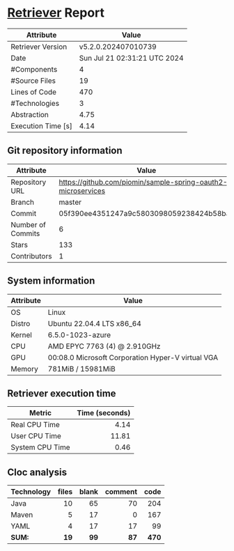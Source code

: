 # [Retriever](https://github.com/PalladioSimulator/Palladio-ReverseEngineering-Retriever) Report
| Attribute          | Value |
| ------------------ | ----- |
| Retriever Version  | v5.2.0.202407010739 |
| Date               | Sun Jul 21 02:31:21 UTC 2024 |
| #Components        | 4 |
| #Source Files      | 19 |
| Lines of Code      | 470 |
| #Technologies      | 3 |
| Abstraction        | 4.75 |
| Execution Time [s] | 4.14 |

## Git repository information
|      Attribute    | Value |
| ----------------- | ----- |
| Repository URL    | https://github.com/piomin/sample-spring-oauth2-microservices |
| Branch            | master |
| Commit            | 05f390ee4351247a9c5803098059238424b58bae |
| Number of Commits | 6 |
| Stars             | 133 |
| Contributors      | 1 |


## System information
| Attribute | Value |
| --------- | ----- |
| OS | Linux  |
| Distro | Ubuntu 22.04.4 LTS x86_64  |
| Kernel | 6.5.0-1023-azure  |
| CPU | AMD EPYC 7763 (4) @ 2.910GHz  |
| GPU | 00:08.0 Microsoft Corporation Hyper-V virtual VGA  |
| Memory | 781MiB / 15981MiB  |

## Retriever execution time
| Metric | Time (seconds) |
| --- | ---: |
| Real CPU Time | 4.14 |
| User CPU Time | 11.81 |
| System CPU Time | 0.46 |
<!--
Explainations:
- __Real CPU Time__: actual time the command has run (can be less than total time spent in user and system mode for multi-threaded processes)
- __User CPU Time__: time the command has spent running in user mode
- __System CPU Time__: time the command has spent running in system or kernel mode
-->

## Cloc analysis

<!-- github.com/AlDanial/cloc v 1.90  T=0.03 s (858.3 files/s, 27582.8 lines/s) -->

|Technology|files|blank|comment|code|
|:-------|-------:|-------:|-------:|-------:|
|Java|10|65|70|204|
|Maven|5|17|0|167|
|YAML|4|17|17|99|
|**SUM:**|**19**|**99**|**87**|**470**|
